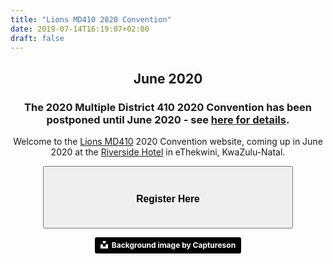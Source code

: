 ```yaml
---
title: "Lions MD410 2020 Convention"
date: 2019-07-14T16:19:07+02:00
draft: false
---
```


<center><h2>June 2020</h2></center>

<center><h3>The 2020 Multiple District 410 2020 Convention has been postponed until June 2020 - see <a href="/news/postponement">here for details</a>.</h3><center>

Welcome to the [Lions MD410](https://www.lionsclubs.co.za) 2020 Convention website, coming up in June 2020 at the [Riverside Hotel](/venue) in eThekwini, KwaZulu-Natal.

<form action="/registration">
    <center>
        <button style="height:100px; width:400px" type="button"><h3>Register Here</h3></button>
    </center>
</form>

<!-- <script src="https://ajax.googleapis.com/ajax/libs/jquery/3.4.1/jquery.min.js"></script> -->
<!-- <script src="/js/countdown.js"></script> -->
<!-- <div id="countdown">Clock</div> -->

<center><a style="background-color:black;color:white;text-decoration:none;padding:4px 6px;font-family:-apple-system, BlinkMacSystemFont, &quot;San Francisco&quot;, &quot;Helvetica Neue&quot;, Helvetica, Ubuntu, Roboto, Noto, &quot;Segoe UI&quot;, Arial, sans-serif;font-size:12px;font-weight:bold;line-height:1.2;display:inline-block;border-radius:3px" href="https://unsplash.com/@captureson?utm_medium=referral&amp;utm_campaign=photographer-credit&amp;utm_content=creditBadge" target="_blank" rel="noopener noreferrer" title="Download free do whatever you want high-resolution photos from Captureson"><span style="display:inline-block;padding:2px 3px"><svg xmlns="http://www.w3.org/2000/svg" style="height:12px;width:auto;position:relative;vertical-align:middle;top:-2px;fill:white" viewBox="0 0 32 32"><title>unsplash-logo</title><path d="M10 9V0h12v9H10zm12 5h10v18H0V14h10v9h12v-9z"></path></svg></span><span style="display:inline-block;padding:2px 3px">Background image by Captureson</span></a></center>

